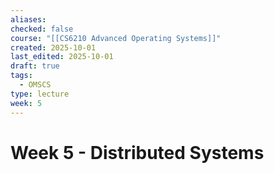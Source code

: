 ```yaml
---
aliases:
checked: false
course: "[[CS6210 Advanced Operating Systems]]"
created: 2025-10-01
last_edited: 2025-10-01
draft: true
tags:
  - OMSCS
type: lecture
week: 5
---
```

# Week 5 - Distributed Systems
